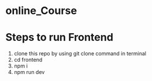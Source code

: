 # online_Course

# Steps to run Frontend
1) clone this repo by using git clone <url> command in terminal
2) cd frontend
3) npm i
4) npm run dev
   
